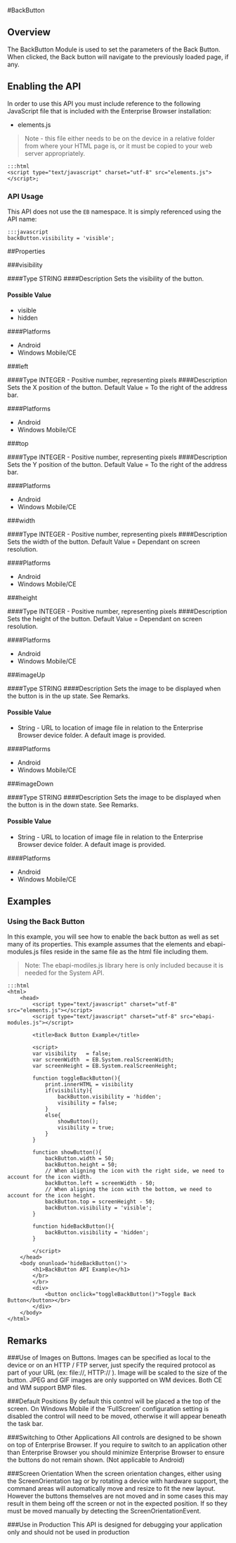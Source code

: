 #BackButton

## Overview
The BackButton Module is used to set the parameters of the Back Button. When clicked, the Back button will navigate to the previously loaded page, if any.

## Enabling the API
In order to use this API you must include reference to the following JavaScript file that is included with the Enterprise Browser installation:

* elements.js 

> Note - this file either needs to be on the device in a relative folder from where your HTML page is, or it must be copied to your web server appropriately.

	:::html
    <script type="text/javascript" charset="utf-8" src="elements.js"></script>;


### API Usage
This API does not use the `EB` namespace. It is simply referenced using the API name:

	:::javascript
	backButton.visibility = 'visible';


##Properties

###visibility

####Type
<span class='text-info'>STRING</span> 
####Description
Sets the visibility of the button.

#### Possible Value

* visible
* hidden

####Platforms

* Android
* Windows Mobile/CE

###left

####Type
<span class='text-info'>INTEGER</span> - Positive number, representing pixels
####Description
Sets the X position of the button. Default Value = To the right of the address bar.

####Platforms

* Android
* Windows Mobile/CE

###top

####Type
<span class='text-info'>INTEGER</span> - Positive number, representing pixels
####Description
Sets the Y position of the button. Default Value = To the right of the address bar.

####Platforms

* Android
* Windows Mobile/CE

###width

####Type
<span class='text-info'>INTEGER</span> - Positive number, representing pixels
####Description
Sets the width of the button. Default Value = Dependant on screen resolution.

####Platforms

* Android
* Windows Mobile/CE

###height

####Type
<span class='text-info'>INTEGER</span> - Positive number, representing pixels
####Description
Sets the height of the button. Default Value = Dependant on screen resolution.

####Platforms

* Android
* Windows Mobile/CE

###imageUp

####Type
<span class='text-info'>STRING</span> 
####Description
Sets the image to be displayed when the button is in the up state. See Remarks.

#### Possible Value

* String - URL to location of image file in relation to the Enterprise Browser device folder. A default image is provided.

####Platforms

* Android
* Windows Mobile/CE

###imageDown

####Type
<span class='text-info'>STRING</span> 
####Description
Sets the image to be displayed when the button is in the down state. See Remarks.

#### Possible Value

* String - URL to location of image file in relation to the Enterprise Browser device folder. A default image is provided.

####Platforms

* Android
* Windows Mobile/CE

## Examples
### Using the Back Button
In this example, you will see how to enable the back button as well as set many of its properties. This example assumes that the elements and ebapi-modules.js files reside in the same file as the html file including them.

> Note: The ebapi-modiles.js library here is only included because it is needed for the System API.

	:::html
	<html>
		<head>
			<script type="text/javascript" charset="utf-8" src="elements.js"></script>
			<script type="text/javascript" charset="utf-8" src="ebapi-modules.js"></script>

			<title>Back Button Example</title>

			<script>
			var visibility   = false;
			var screenWidth  = EB.System.realScreenWidth;
			var screenHeight = EB.System.realScreenHeight;

			function toggleBackButton(){
				print.innerHTML = visibility
				if(visibility){
					backButton.visibility = 'hidden';
					visibility = false;
				}
				else{
					showButton();
					visibility = true;
				}
			}

			function showButton(){
				backButton.width = 50;
				backButton.height = 50;
				// When aligning the icon with the right side, we need to account for the icon width.
				backButton.left = screenWidth - 50;
				// When aligning the icon with the bottom, we need to account for the icon height.
				backButton.top = screenHeight - 50;
				backButton.visibility = 'visible';
			}

			function hideBackButton(){
				backButton.visibility = 'hidden';
			}

			</script>
		</head>
		<body onunload='hideBackButton()'>
			<h1>BackButton API Example</h1>
			</br>
			</br>
			<div>
				<button onclick="toggleBackButton()">Toggle Back Button</button></br>
			</div>
		</body>
	</html>

## Remarks
###Use of Images on Buttons.
Images can be specified as local to the device or on an HTTP / FTP server, just specify the required protocol as part of your URL (ex: file://\, HTTP:// ). Image will be scaled to the size of the button. JPEG and GIF images are only supported on WM devices. Both CE and WM support BMP files.

###Default Positions
By default this control will be placed a the top of the screen. On Windows Mobile if the ‘FullScreen’ configuration setting is disabled the control will need to be moved, otherwise it will appear beneath the task bar.

###Switching to Other Applications
All controls are designed to be shown on top of Enterprise Browser. If you require to switch to an application other than Enterprise Browser you should minimize Enterprise Browser to ensure the buttons do not remain shown. (Not applicable to Android)

###Screen Orientation
When the screen orientation changes, either using the ScreenOrientation tag or by rotating a device with hardware support, the command areas will automatically move and resize to fit the new layout. However the buttons themselves are not moved and in some cases this may result in them being off the screen or not in the expected position. If so they must be moved manually by detecting the ScreenOrientationEvent.

###Use in Production
This API is designed for debugging your application only and should not be used in production